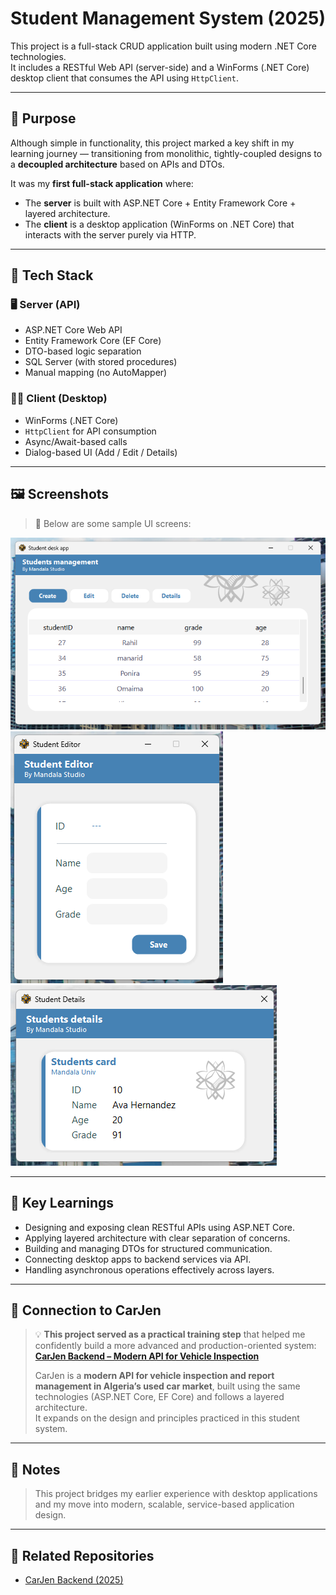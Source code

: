 # Student Management System (2025)

This project is a full-stack CRUD application built using modern .NET Core technologies.  
It includes a RESTful Web API (server-side) and a WinForms (.NET Core) desktop client that consumes the API using `HttpClient`.

---

## 🎯 Purpose

Although simple in functionality, this project marked a key shift in my learning journey — transitioning from monolithic, tightly-coupled designs to a **decoupled architecture** based on APIs and DTOs.

It was my **first full-stack application** where:
- The **server** is built with ASP.NET Core + Entity Framework Core + layered architecture.
- The **client** is a desktop application (WinForms on .NET Core) that interacts with the server purely via HTTP.

---

## 🧱 Tech Stack

### 🖥 Server (API)
- ASP.NET Core Web API
- Entity Framework Core (EF Core)
- DTO-based logic separation
- SQL Server (with stored procedures)
- Manual mapping (no AutoMapper)

### 🧑‍💻 Client (Desktop)
- WinForms (.NET Core)
- `HttpClient` for API consumption
- Async/Await-based calls
- Dialog-based UI (Add / Edit / Details)

---
## 🖼️ Screenshots

> 📸 Below are some sample UI screens:

![List Screen](Assets/ListScreen.png)  
![Add update Screen](Assets/AddUpdateScreen.png)  
![Student details](Assets/StudentDetails.png)  

---


## 🧠 Key Learnings

- Designing and exposing clean RESTful APIs using ASP.NET Core.
- Applying layered architecture with clear separation of concerns.
- Building and managing DTOs for structured communication.
- Connecting desktop apps to backend services via API.
- Handling asynchronous operations effectively across layers.

---

## 🪪 Connection to CarJen

> 💡 **This project served as a practical training step** that helped me confidently build a more advanced and production-oriented system:  
> **[CarJen Backend – Modern API for Vehicle Inspection](https://github.com/KhaledAnsar-dev/CarJen-Backend-ASPNetCore-2025)**  
>
> CarJen is a **modern API for vehicle inspection and report management in Algeria’s used car market**, built using the same technologies (ASP.NET Core, EF Core) and follows a layered architecture.  
> It expands on the design and principles practiced in this student system.

---

## 📌 Notes

> This project bridges my earlier experience with desktop applications and my move into modern, scalable, service-based application design.

---

## 🔗 Related Repositories

- [CarJen Backend (2025)](https://github.com/KhaledAnsar-dev/CarJen-Backend-ASPNetCore-2025)

